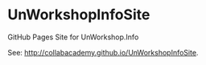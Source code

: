 # UnWorkshopInfoSite
GitHub Pages Site for UnWorkshop.Info


See:  http://collabacademy.github.io/UnWorkshopInfoSite.
